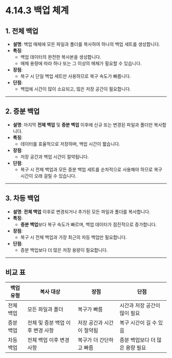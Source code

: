 # 4.14.3 백업 체계

## 1. 전체 백업
- **설명**: 백업 매체에 모든 파일과 폴더를 복사하여 하나의 백업 세트를 생성합니다.
- **특징**:
  - 백업 데이터의 완전한 복사본을 생성합니다.
  - 매체 용량에 따라 하나 또는 그 이상의 매체가 필요할 수 있습니다.
- **장점**:
  - 복구 시 단일 백업 세트만 사용하므로 복구 속도가 빠릅니다.
- **단점**:
  - 백업에 시간이 많이 소요되고, 많은 저장 공간이 필요합니다.

---

## 2. 증분 백업
- **설명**: 마지막 **전체 백업** 및 **증분 백업** 이후에 신규 또는 변경된 파일과 폴더만 복사합니다.
- **특징**:
  - 데이터를 효율적으로 저장하며, 백업 시간이 짧습니다.
- **장점**:
  - 저장 공간과 백업 시간이 절약됩니다.
- **단점**:
  - 복구 시 전체 백업과 모든 증분 백업 세트를 순차적으로 사용해야 하므로 복구 시간이 오래 걸릴 수 있습니다.

---

## 3. 차등 백업
- **설명**: **전체 백업** 이후로 변경되거나 추가된 모든 파일과 폴더를 복사합니다.
- **특징**:
  - **증분 백업**보다 복구 속도가 빠르며, 백업 데이터가 점진적으로 증가합니다.
- **장점**:
  - 복구 시 전체 백업과 가장 최근의 차등 백업만 필요합니다.
- **단점**:
  - 증분 백업보다 더 많은 저장 용량이 필요합니다.

---

## 비교 표
| 백업 유형   | 복사 대상                        | 장점                           | 단점                         |
|-------------|---------------------------------|--------------------------------|------------------------------|
| 전체 백업    | 모든 파일과 폴더                | 복구가 빠름                    | 시간과 저장 공간이 많이 필요 |
| 증분 백업    | 전체 및 증분 백업 이후 변경 사항 | 저장 공간과 시간이 절약됨       | 복구 시간이 길 수 있음       |
| 차등 백업    | 전체 백업 이후 변경 사항         | 복구가 더 간단하고 빠름         | 증분 백업보다 더 많은 용량 필요 |

